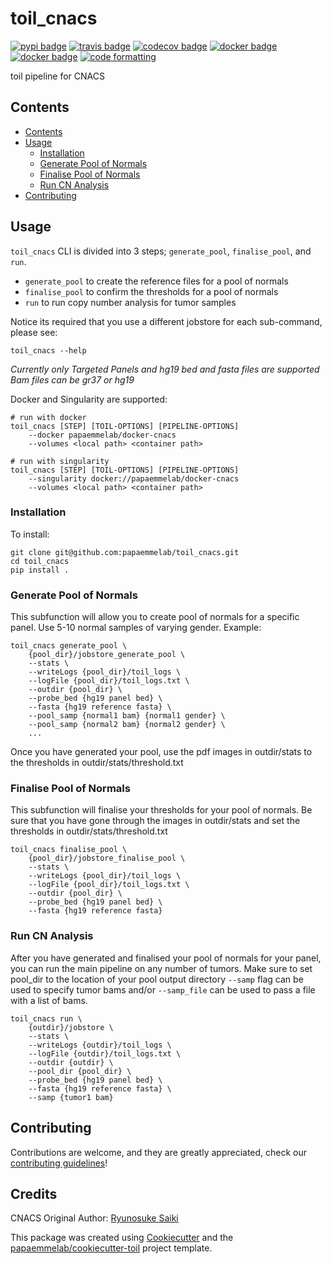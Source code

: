 # toil_cnacs

[![pypi badge][pypi_badge]][pypi_base]
[![travis badge][travis_badge]][travis_base]
[![codecov badge][codecov_badge]][codecov_base]
[![docker badge][docker_badge]][docker_base]
[![docker badge][automated_badge]][docker_base]
[![code formatting][black_badge]][black_base]

toil pipeline for CNACS

## Contents

- [Contents](#contents)
- [Usage](#usage)
    - [Installation](#installation)
    - [Generate Pool of Normals](#generate-pool-of-normals)
    - [Finalise Pool of Normals](#finalise-pool-of-normals)
    - [Run CN Analysis](#run-cn-analysis)
- [Contributing](#contributing)

## Usage

`toil_cnacs` CLI is divided into 3 steps; `generate_pool`, `finalise_pool`, and `run`.

* `generate_pool` to create the reference files for a pool of normals
* `finalise_pool` to confirm the thresholds for a pool of normals
* `run` to run copy number analysis for tumor samples

Notice its required that you use a different jobstore for each sub-command, please see:

    toil_cnacs --help

*Currently only Targeted Panels and hg19 bed and fasta files are supported*
*Bam files can be gr37 or hg19*

Docker and Singularity are supported:

    # run with docker
    toil_cnacs [STEP] [TOIL-OPTIONS] [PIPELINE-OPTIONS]
        --docker papaemmelab/docker-cnacs
        --volumes <local path> <container path>

    # run with singularity
    toil_cnacs [STEP] [TOIL-OPTIONS] [PIPELINE-OPTIONS]
        --singularity docker://papaemmelab/docker-cnacs
        --volumes <local path> <container path>

### Installation

To install:

    git clone git@github.com:papaemmelab/toil_cnacs.git
    cd toil_cnacs
    pip install .

### Generate Pool of Normals
This subfunction will allow you to create pool of normals for a specific panel.
Use 5-10 normal samples of varying gender.
Example:

    toil_cnacs generate_pool \
        {pool_dir}/jobstore_generate_pool \
        --stats \
        --writeLogs {pool_dir}/toil_logs \
        --logFile {pool_dir}/toil_logs.txt \
        --outdir {pool_dir} \
        --probe_bed {hg19 panel bed} \
        --fasta {hg19 reference fasta} \
        --pool_samp {normal1 bam} {normal1 gender} \
        --pool_samp {normal2 bam} {normal2 gender} \
        ...

Once you have generated your pool, use the pdf images in outdir/stats to the thresholds
in outdir/stats/threshold.txt

### Finalise Pool of Normals
This subfunction will finalise your thresholds for your pool of normals.
Be sure that you have gone through the images in outdir/stats and set the thresholds
in outdir/stats/threshold.txt

    toil_cnacs finalise_pool \
        {pool_dir}/jobstore_finalise_pool \
        --stats \
        --writeLogs {pool_dir}/toil_logs \
        --logFile {pool_dir}/toil_logs.txt \
        --outdir {pool_dir} \
        --probe_bed {hg19 panel bed} \
        --fasta {hg19 reference fasta}

### Run CN Analysis
After you have generated and finalised your pool of normals for your panel,
you can run the main pipeline on any number of tumors. Make sure to set pool_dir
to the location of your pool output directory
`--samp` flag can be used to specify tumor bams and/or `--samp_file` can be used to pass a file with a list of bams.

    toil_cnacs run \
        {outdir}/jobstore \
        --stats \
        --writeLogs {outdir}/toil_logs \
        --logFile {outdir}/toil_logs.txt \
        --outdir {outdir} \
        --pool_dir {pool_dir} \
        --probe_bed {hg19 panel bed} \
        --fasta {hg19 reference fasta} \
        --samp {tumor1 bam}

## Contributing

Contributions are welcome, and they are greatly appreciated, check our [contributing guidelines](.github/CONTRIBUTING.md)!

## Credits

CNACS Original Author: [Ryunosuke Saiki](mailto:saikiryunosuke@gmail.com)

This package was created using [Cookiecutter] and the
[papaemmelab/cookiecutter-toil] project template.

<!-- References -->
[singularity]: http://singularity.lbl.gov/
[docker2singularity]: https://github.com/singularityware/docker2singularity
[cookiecutter]: https://github.com/audreyr/cookiecutter
[papaemmelab/cookiecutter-toil]: https://github.com/papaemmelab/cookiecutter-toil
[`--batchSystem`]: http://toil.readthedocs.io/en/latest/developingWorkflows/batchSystem.html?highlight=BatchSystem

<!-- Badges -->
[docker_base]: https://hub.docker.com/r/papaemmelab/toil_cnacs
[docker_badge]: https://img.shields.io/docker/build/papaemmelab/toil_cnacs.svg
[automated_badge]: https://img.shields.io/docker/automated/papaemmelab/toil_cnacs.svg
[codecov_badge]: https://codecov.io/gh/papaemmelab/toil_cnacs/branch/master/graph/badge.svg
[codecov_base]: https://codecov.io/gh/papaemmelab/toil_cnacs
[pypi_badge]: https://img.shields.io/pypi/v/toil_cnacs.svg
[pypi_base]: https://pypi.python.org/pypi/toil_cnacs
[travis_badge]: https://img.shields.io/travis/papaemmelab/toil_cnacs.svg
[travis_base]: https://travis-ci.org/papaemmelab/toil_cnacs
[black_badge]: https://img.shields.io/badge/code%20style-black-000000.svg
[black_base]: https://github.com/ambv/black
